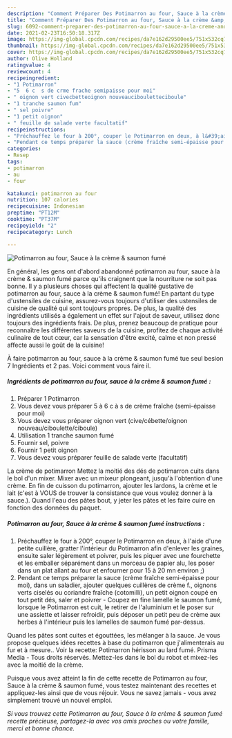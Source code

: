 ```yaml
---
description: "Comment Préparer Des Potimarron au four, Sauce à la crème &amp;amp; saumon fumé"
title: "Comment Préparer Des Potimarron au four, Sauce à la crème &amp;amp; saumon fumé"
slug: 6092-comment-preparer-des-potimarron-au-four-sauce-a-la-creme-and-amp-saumon-fume
date: 2021-02-23T16:50:18.317Z
image: https://img-global.cpcdn.com/recipes/da7e162d29500ee5/751x532cq70/potimarron-au-four-sauce-a-la-creme-saumon-fume-photo-principale-de-la-recette.jpg
thumbnail: https://img-global.cpcdn.com/recipes/da7e162d29500ee5/751x532cq70/potimarron-au-four-sauce-a-la-creme-saumon-fume-photo-principale-de-la-recette.jpg
cover: https://img-global.cpcdn.com/recipes/da7e162d29500ee5/751x532cq70/potimarron-au-four-sauce-a-la-creme-saumon-fume-photo-principale-de-la-recette.jpg
author: Olive Holland
ratingvalue: 4
reviewcount: 4
recipeingredient:
- "1 Potimarron"
- "5  6 c  s de crme frache semipaisse pour moi"
- " oignon vert civecbetteoignon nouveaucibouletteciboule"
- "1 tranche saumon fum"
- " sel poivre"
- "1 petit oignon"
- " feuille de salade verte facultatif"
recipeinstructions:
- "Préchauffez le four à 200°, couper le Potimarron en deux, à l&#39;aide d&#39;une petite cuillère, gratter l&#39;intérieur du Potimarron afin d&#39;enlever les graines, ensuite saler légèrement et poivrer, puis les piquer avec une fourchette et les emballer séparément dans un morceau de papier alu, les poser dans un plat allant au four et enfourner pour 15 à 20 mn environ ;)"
- "Pendant ce temps préparer la sauce (crème fraîche semi-épaisse pour moi), dans un saladier, ajouter quelques cuillères de crème f., oignons verts ciselés ou coriandre fraîche (cotomilli), un petit oignon coupé en tout petit dés, saler et poivrer Coupez en fine lamelle le saumon fumé, lorsque le Potimarron est cuit, le retirer de l&#39;aluminium et le poser sur une assiette et laisser refroidir, puis déposer un petit peu de crème aux herbes à l&#39;intérieur puis les lamelles de saumon fumé par-dessus."
categories:
- Resep
tags:
- potimarron
- au
- four

katakunci: potimarron au four 
nutrition: 107 calories
recipecuisine: Indonesian
preptime: "PT12M"
cooktime: "PT37M"
recipeyield: "2"
recipecategory: Lunch

---
```



![Potimarron au four, Sauce à la crème &amp; saumon fumé](https://img-global.cpcdn.com/recipes/da7e162d29500ee5/751x532cq70/potimarron-au-four-sauce-a-la-creme-saumon-fume-photo-principale-de-la-recette.jpg)

En général, les gens ont d'abord abandonné potimarron au four, sauce à la crème &amp; saumon fumé parce qu'ils craignent que la nourriture ne soit pas bonne. Il y a plusieurs choses qui affectent la qualité gustative de potimarron au four, sauce à la crème &amp; saumon fumé! En partant du type d'ustensiles de cuisine, assurez-vous toujours d'utiliser des ustensiles de cuisine de qualité qui sont toujours propres. De plus, la qualité des ingrédients utilisés a également un effet sur l'ajout de saveur, utilisez donc toujours des ingrédients frais. De plus, prenez beaucoup de pratique pour reconnaître les différentes saveurs de la cuisine, profitez de chaque activité culinaire de tout cœur, car la sensation d'être excité, calme et non pressé affecte aussi le goût de la cuisine!

<!--inarticleads1-->

À faire potimarron au four, sauce à la crème &amp; saumon fumé tue seul besion 7 Ingrédients et 2 pas. Voici comment vous faire il.

##### Ingrédients de potimarron au four, sauce à la crème &amp; saumon fumé :

1. Préparer 1 Potimarron
1. Vous devez vous préparer 5 à 6 c à s de crème fraîche (semi-épaisse pour moi)
1. Vous devez vous préparer  oignon vert (cive/cébette/oignon nouveau/ciboulette/ciboule)
1. Utilisation 1 tranche saumon fumé
1. Fournir  sel, poivre
1. Fournir 1 petit oignon
1. Vous devez vous préparer  feuille de salade verte (facultatif)


La crème de potimarron Mettez la moitié des dés de potimarron cuits dans le bol d&#39;un mixer. Mixer avec un mixeur plongeant, jusqu&#39;à l&#39;obtention d&#39;une crème. En fin de cuisson du potimarron, ajouter les lardons, la crème et le lait (c&#39;est à VOUS de trouver la consistance que vous voulez donner à la sauce.). Quand l&#39;eau des pâtes bout, y jeter les pâtes et les faire cuire en fonction des données du paquet. 

<!--inarticleads2-->

##### Potimarron au four, Sauce à la crème &amp; saumon fumé instructions :

1. Préchauffez le four à 200°, couper le Potimarron en deux, à l&#39;aide d&#39;une petite cuillère, gratter l&#39;intérieur du Potimarron afin d&#39;enlever les graines, ensuite saler légèrement et poivrer, puis les piquer avec une fourchette et les emballer séparément dans un morceau de papier alu, les poser dans un plat allant au four et enfourner pour 15 à 20 mn environ ;)
1. Pendant ce temps préparer la sauce (crème fraîche semi-épaisse pour moi), dans un saladier, ajouter quelques cuillères de crème f., oignons verts ciselés ou coriandre fraîche (cotomilli), un petit oignon coupé en tout petit dés, saler et poivrer - Coupez en fine lamelle le saumon fumé, lorsque le Potimarron est cuit, le retirer de l&#39;aluminium et le poser sur une assiette et laisser refroidir, puis déposer un petit peu de crème aux herbes à l&#39;intérieur puis les lamelles de saumon fumé par-dessus.


Quand les pâtes sont cuites et égouttées, les mélanger à la sauce. Je vous propose quelques idées recettes à base du potimarron que j&#39;alimenterais au fur et à mesure.. Voir la recette: Potimarron hérisson au lard fumé. Prisma Media - Tous droits réservés. Mettez-les dans le bol du robot et mixez-les avec la moitié de la crème. 

<!--inarticleads1-->

<p>
Puisque vous avez atteint la fin de cette recette de Potimarron au four, Sauce à la crème &amp; saumon fumé, vous testez maintenant des recettes et appliquez-les ainsi que de vous réjouir. Vous ne savez jamais - vous avez simplement trouvé un nouvel emploi.
</p>

<p>
<i>Si vous trouvez cette Potimarron au four, Sauce à la crème &amp; saumon fumé recette précieuse, partagez-la avec vos amis proches ou votre famille, merci et bonne chance.</i>
</p>
